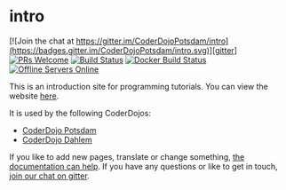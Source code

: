 # intro

[![Join the chat at https://gitter.im/CoderDojoPotsdam/intro](https://badges.gitter.im/CoderDojoPotsdam/intro.svg)][gitter]
[![PRs Welcome](https://img.shields.io/badge/PRs-welcome-brightgreen.svg?style=flat-square)](http://makeapullrequest.com) 
[![Build Status](https://travis-ci.org/CoderDojoPotsdam/intro.svg?branch=master)](https://travis-ci.org/CoderDojoPotsdam/intro)
[![Docker Build Status](https://img.shields.io/docker/build/coderdojopotsdam/intro.svg)][dockerhub]
[![Offline Servers Online](https://intro.quelltext.eu/announce.svg)][server-branch]

This is an introduction site for programming tutorials.
You can view the website [here](https://CoderDojoPotsdam.github.io/intro).

It is used by the following CoderDojos:

- [CoderDojo Potsdam](potsdam.html)
- [CoderDojo Dahlem](dahlem.html)

If you like to add new pages, translate or change something, [the documentation can help][documentation].
If you have any questions or like to get in touch, [join our chat on gitter][gitter].

[documentation]: https://github.com/CoderDojoPotsdam/intro/blob/master/_docs
[gitter]: https://gitter.im/CoderDojoPotsdam/intro?utm_source=badge&utm_medium=badge&utm_campaign=pr-badge&utm_content=badge
[dockerhub]: https://hub.docker.com/r/coderdojopotsdam/intro/
[server-branch]: https://github.com/CoderDojoPotsdam/intro/tree/server#readme
